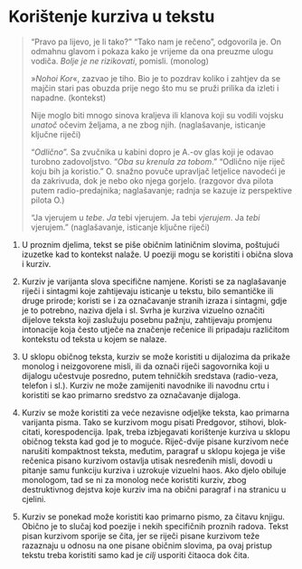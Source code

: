 # Korištenje kurziva u tekstu

> “Pravo pa lijevo, je li tako?” “Tako nam je rečeno”, odgovorila je. On odmahnu glavom i pokaza kako je vrijeme da ona preuzme ulogu vodiča. _Bolje je ne rizikovati_, pomisli. \(monolog\)
>
> »_Nohoi Kor_«, zazvao je tiho. Bio je to pozdrav koliko i zahtjev da se majčin stari pas obuzda prije nego što mu se pruži prilika da izleti i napadne. \(kontekst\)
>
> Nije moglo biti mnogo sinova kraljeva ili klanova koji su vodili vojsku _unatoč_ očevim željama, a ne zbog njih. \(naglašavanje, isticanje ključne riječi\)
>
> “_Odlično_”. Sa zvučnika u kabini dopro je A.-ov glas koji je odavao turobno zadovoljstvo. “_Oba su krenula za tobom_.” “Odlično nije riječ koju bih ja koristio.” O. snažno povuče upravljač letjelice navodeći je da zakrivuda, dok je nebo oko njega gorjelo. \(razgovor dva pilota putem radio-predajnika; naglašavanje; radnja se kazuje iz perspektive pilota O.\)
>
> “Ja vjerujem u _tebe_. _Ja_ tebi vjerujem. Ja tebi _vjerujem_. Ja _tebi_ vjerujem.” \(naglašavanje, isticanje ključne riječi\)

1. U proznim djelima, tekst se piše običnim latiničnim slovima, poštujući izuzetke kad to kontekst nalaže. U poeziji mogu se koristiti i obična slova i kurziv.

2. Kurziv je varijanta slova specifične namjene. Koristi se za naglašavanje riječi i sintagmi koje zahtijevaju isticanje u tekstu, bilo semantičke ili druge prirode; koristi se i za označavanje stranih izraza i sintagmi, gdje je to potrebno, naziva djela i sl. Svrha je kurziva vizuelno označiti dijelove teksta koji zaslužuju posebnu pažnju, zahtijevaju promjenu intonacije koja često utječe na značenje rečenice ili pripadaju različitom kontekstu od teksta u kojem se nalaze.

3. U sklopu običnog teksta, kurziv se može koristiti u dijalozima da prikaže monolog i neizgovorene misli, ili da označi riječi sagovornika koji u dijalogu učestvuje posredno, putem tehničkih sredstava \(radio-veza, telefon i sl.\). Kurziv ne može zamijeniti navodnike ili navodnu crtu i koristiti se kao primarno sredstvo za označavanje dijaloga.

4. Kurziv se može koristiti za veće nezavisne odjeljke teksta, kao primarna varijanta pisma. Tako se kurzivom mogu pisati Predgovor, stihovi, blok-citati, korespodencija. Ipak, treba izbjegavati korištenje kurziva u sklopu običnog teksta kad god je to moguće. Riječ-dvije pisane kurzivom neće narušiti kompaktnost teksta, međutim, paragraf u sklopu kojega je više rečenica pisano kurzivom ostavlja utisak nesređenih misli, dovodi u pitanje samu funkciju kurziva i uzrokuje vizuelni haos. Ako djelo obiluje monologom, tad se ni za monolog neće koristiti kurziv, zbog destruktivnog dejstva koje kurziv ima na obični paragraf i na stranicu u cjelini.

5. Kurziv se ponekad može koristiti kao primarno pismo, za čitavu knjigu. Obično je to slučaj kod poezije i nekih specifičnih proznih radova. Tekst pisan kurzivom sporije se čita, jer se riječi pisane kurzivom teže razaznaju u odnosu na one pisane običnim slovima, pa ovaj pristup tekstu treba koristiti samo kad je _cilj_ usporiti čitaoca dok čita.

